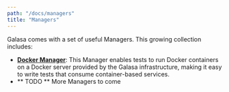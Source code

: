 ```yaml
---
path: "/docs/managers"
title: "Managers"
---
```


Galasa comes with a set of useful Managers. This growing collection includes:

- <b>[Docker Manager](/docs/managers/docker-manager)</b>: This Manager enables tests to run Docker containers on a Docker server provided by the Galasa infrastructure, making it easy to write tests that consume container-based services.
- ** TODO ** More Managers to come